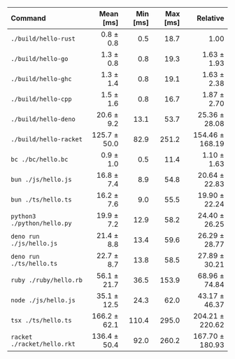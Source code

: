 | Command                     |    Mean [ms] | Min [ms] | Max [ms] |        Relative |
| :-------------------------- | -----------: | -------: | -------: | --------------: |
| `./build/hello-rust`        |    0.8 ± 0.8 |      0.5 |     18.7 |            1.00 |
| `./build/hello-go`          |    1.3 ± 0.8 |      0.8 |     19.3 |     1.63 ± 1.93 |
| `./build/hello-ghc`         |    1.3 ± 1.4 |      0.8 |     19.1 |     1.63 ± 2.38 |
| `./build/hello-cpp`         |    1.5 ± 1.6 |      0.8 |     16.7 |     1.87 ± 2.70 |
| `./build/hello-deno`        |   20.6 ± 9.2 |     13.1 |     53.7 |   25.36 ± 28.08 |
| `./build/hello-racket`      | 125.7 ± 50.0 |     82.9 |    251.2 | 154.46 ± 168.19 |
| `bc ./bc/hello.bc`          |    0.9 ± 1.0 |      0.5 |     11.4 |     1.10 ± 1.63 |
| `bun ./js/hello.js`         |   16.8 ± 7.4 |      8.9 |     54.8 |   20.64 ± 22.83 |
| `bun ./ts/hello.ts`         |   16.2 ± 7.6 |      9.0 |     55.5 |   19.90 ± 22.24 |
| `python3 ./python/hello.py` |   19.9 ± 7.2 |     12.9 |     58.2 |   24.40 ± 26.25 |
| `deno run ./js/hello.js`    |   21.4 ± 8.8 |     13.4 |     59.6 |   26.29 ± 28.77 |
| `deno run ./ts/hello.ts`    |   22.7 ± 8.7 |     13.8 |     58.5 |   27.89 ± 30.21 |
| `ruby ./ruby/hello.rb`      |  56.1 ± 21.7 |     36.5 |    153.9 |   68.96 ± 74.84 |
| `node ./js/hello.js`        |  35.1 ± 12.5 |     24.3 |     62.0 |   43.17 ± 46.37 |
| `tsx ./ts/hello.ts`         | 166.2 ± 62.1 |    110.4 |    295.0 | 204.21 ± 220.62 |
| `racket ./racket/hello.rkt` | 136.4 ± 50.4 |     92.0 |    260.2 | 167.70 ± 180.93 |
